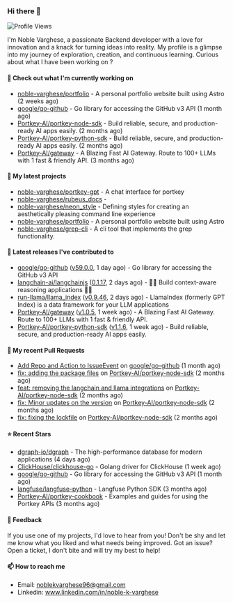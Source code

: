 ### Hi there 👋
![Profile Views](https://komarev.com/ghpvc/?username=noble-varghese&label=PROFILE+VIEWS)

I'm Noble Varghese, a passionate Backend developer with a love for innovation and a knack for turning ideas into reality. My profile is a glimpse into my journey of exploration, creation, and continuous learning. Curious about what I have been working on ?


#### 👷 Check out what I'm currently working on

- [noble-varghese/portfolio](https://github.com/noble-varghese/portfolio) - A personal portfolio website built using Astro (2 weeks ago)
- [google/go-github](https://github.com/google/go-github) - Go library for accessing the GitHub v3 API (1 month ago)
- [Portkey-AI/portkey-node-sdk](https://github.com/Portkey-AI/portkey-node-sdk) - Build reliable, secure, and production-ready AI apps easily. (2 months ago)
- [Portkey-AI/portkey-python-sdk](https://github.com/Portkey-AI/portkey-python-sdk) - Build reliable, secure, and production-ready AI apps easily. (2 months ago)
- [Portkey-AI/gateway](https://github.com/Portkey-AI/gateway) - A Blazing Fast AI Gateway. Route to 100&#43; LLMs with 1 fast &amp; friendly API. (3 months ago)

#### 🌱 My latest projects

- [noble-varghese/portkey-gpt](https://github.com/noble-varghese/portkey-gpt) - A chat interface for portkey
- [noble-varghese/rubeus_docs](https://github.com/noble-varghese/rubeus_docs) - 
- [noble-varghese/neon_style](https://github.com/noble-varghese/neon_style) - Defining styles for creating an aesthetically pleasing command line experience
- [noble-varghese/portfolio](https://github.com/noble-varghese/portfolio) - A personal portfolio website built using Astro
- [noble-varghese/grep-cli](https://github.com/noble-varghese/grep-cli) - A cli tool that implements the grep functionality.

#### 🔭 Latest releases I've contributed to

- [google/go-github](https://github.com/google/go-github) ([v59.0.0](https://github.com/google/go-github/releases/tag/v59.0.0), 1 day ago) - Go library for accessing the GitHub v3 API
- [langchain-ai/langchainjs](https://github.com/langchain-ai/langchainjs) ([0.1.17](https://github.com/langchain-ai/langchainjs/releases/tag/0.1.17), 2 days ago) - 🦜🔗 Build context-aware reasoning applications 🦜🔗
- [run-llama/llama_index](https://github.com/run-llama/llama_index) ([v0.9.46](https://github.com/run-llama/llama_index/releases/tag/v0.9.46), 2 days ago) - LlamaIndex (formerly GPT Index) is a data framework for your LLM applications
- [Portkey-AI/gateway](https://github.com/Portkey-AI/gateway) ([v1.0.5](https://github.com/Portkey-AI/gateway/releases/tag/v1.0.5), 1 week ago) - A Blazing Fast AI Gateway. Route to 100&#43; LLMs with 1 fast &amp; friendly API.
- [Portkey-AI/portkey-python-sdk](https://github.com/Portkey-AI/portkey-python-sdk) ([v1.1.6](https://github.com/Portkey-AI/portkey-python-sdk/releases/tag/v1.1.6), 1 week ago) - Build reliable, secure, and production-ready AI apps easily.

#### 🔨 My recent Pull Requests

- [Add Repo and Action to IssueEvent](https://github.com/google/go-github/pull/3040) on [google/go-github](https://github.com/google/go-github) (1 month ago)
- [fix: adding the package files](https://github.com/Portkey-AI/portkey-node-sdk/pull/18) on [Portkey-AI/portkey-node-sdk](https://github.com/Portkey-AI/portkey-node-sdk) (2 months ago)
- [feat: removing the langchain and llama integrations](https://github.com/Portkey-AI/portkey-node-sdk/pull/17) on [Portkey-AI/portkey-node-sdk](https://github.com/Portkey-AI/portkey-node-sdk) (2 months ago)
- [fix: Minor updates on the version](https://github.com/Portkey-AI/portkey-node-sdk/pull/16) on [Portkey-AI/portkey-node-sdk](https://github.com/Portkey-AI/portkey-node-sdk) (2 months ago)
- [fix: fixing the lockfile](https://github.com/Portkey-AI/portkey-node-sdk/pull/15) on [Portkey-AI/portkey-node-sdk](https://github.com/Portkey-AI/portkey-node-sdk) (2 months ago)


#### ⭐ Recent Stars

- [dgraph-io/dgraph](https://github.com/dgraph-io/dgraph) - The high-performance database for modern applications (4 days ago)
- [ClickHouse/clickhouse-go](https://github.com/ClickHouse/clickhouse-go) - Golang driver for ClickHouse (1 week ago)
- [google/go-github](https://github.com/google/go-github) - Go library for accessing the GitHub v3 API (1 month ago)
- [langfuse/langfuse-python](https://github.com/langfuse/langfuse-python) - Langfuse Python SDK (3 months ago)
- [Portkey-AI/portkey-cookbook](https://github.com/Portkey-AI/portkey-cookbook) - Examples and guides for using the Portkey APIs (3 months ago)

#### 💬 Feedback

If you use one of my projects, I'd love to hear from you! Don't be shy and let me know what you liked and what needs being improved. Got an issue? Open a ticket, I don't bite and will try my best to help!

#### 📫 How to reach me

- Email: noblekvarghese96@gmail.com
- Linkedin: www.linkedin.com/in/noble-k-varghese
